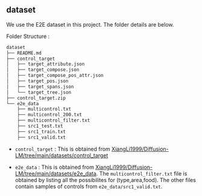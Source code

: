 ## dataset

We use the E2E dataset in this project. The folder details are below.

Folder Structure :
```bash
dataset
├── README.md
├── control_target
│   ├── target_attribute.json
│   ├── target_compose.json
│   ├── target_compose_pos_attr.json
│   ├── target_pos.json
│   ├── target_spans.json
│   └── target_tree.json
├── control_target.zip
└── e2e_data
    ├── multicontrol.txt
    ├── multicontrol_200.txt
    ├── multicontrol_filter.txt
    ├── src1_test.txt
    ├── src1_train.txt
    ├── src1_valid.txt

```

- ```control_target``` : This is obtained from [XiangLi1999/Diffusion-LM/tree/main/datasets/control_target](https://github.com/XiangLi1999/Diffusion-LM/tree/main/datasets/control_target)

- ```e2e_data``` : This is obtained from [XiangLi1999/Diffusion-LM/tree/main/datasets/e2e_data](https://github.com/XiangLi1999/Diffusion-LM/tree/main/datasets/e2e_data). The ```multicontrol_filter.txt``` file is obtained by listing all the possibilites for (type,area,food). The other files contain samples of controls from ```e2e_data/src1_valid.txt```.